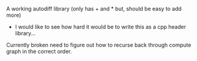 A working autodiff library
(only has + and * but, should be easy to add more)
- I would like to see how hard it would be to write this as a cpp header library...

Currently broken need to figure out how to recurse back through compute graph in the correct order.
